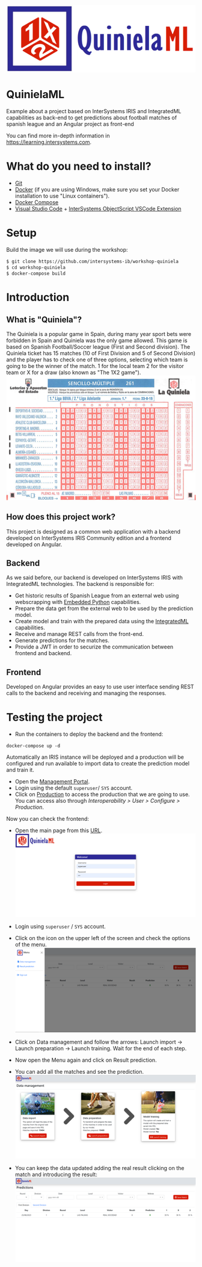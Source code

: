 ![image](https://github.com/intersystems-ib/workshop-quiniela/blob/main/assets/logo.png)
# QuinielaML
Example about a project based on InterSystems IRIS and IntegratedML capabilities as back-end to get predictions about football matches of spanish league and an Angular project as front-end

You can find more in-depth information in https://learning.intersystems.com.


# What do you need to install? 
* [Git](https://git-scm.com/downloads) 
* [Docker](https://www.docker.com/products/docker-desktop) (if you are using Windows, make sure you set your Docker installation to use "Linux containers").
* [Docker Compose](https://docs.docker.com/compose/install/)
* [Visual Studio Code](https://code.visualstudio.com/download) + [InterSystems ObjectScript VSCode Extension](https://marketplace.visualstudio.com/items?itemName=daimor.vscode-objectscript)

# Setup
Build the image we will use during the workshop:

```console
$ git clone https://github.com/intersystems-ib/workshop-quiniela
$ cd workshop-quiniela
$ docker-compose build
```

# Introduction

## What is "Quiniela"?

The Quiniela is a popular game in Spain, during many year sport bets were forbidden in Spain and Quiniela was the only game allowed. This game is based on Spanish Football/Soccer league (First and Second division). The Quiniela ticket has 15 matches (10 of First Division and 5 of Second Division) and the player has to check one of three options, selecting which team is going to be the winner of the match. 1 for the local team 2 for the visitor team or X for a draw (also known as "The 1X2 game").
![image](https://github.com/intersystems-ib/workshop-quiniela/blob/main/assets/quiniela.jpg)


## How does this project work?

This project is designed as a common web application with a backend developed on InterSystems IRIS Community edition and a frontend developed on Angular.

## Backend

As we said before, our backend is developed on InterSystems IRIS with IntegratedML technologies. The backend is responsible for:
* Get historic results of Spanish League from an external web using webscrapping with [Embedded Python](https://docs.intersystems.com/irislatest/csp/docbook/DocBook.UI.Page.cls?KEY=AFL_epython) capabilities.
* Prepare the data get from the external web to be used by the prediction model.
* Create model and train with the prepared data using the [IntegratedML](https://docs.intersystems.com/iris20232/csp/docbook/Doc.View.cls?KEY=GIML_Intro) capabilities.
* Receive and manage REST calls from the front-end.
* Generate predictions for the matches.
* Provide a JWT in order to securize the communication between frontend and backend.

## Frontend

Developed on Angular provides an easy to use user interface sending REST calls to the backend and receiving and managing the responses.

# Testing the project 
* Run the containers to deploy the backend and the frontend:
```
docker-compose up -d
```
Automatically an IRIS instance will be deployed and a production will be configured and run available to import data to create the prediction model and train it.

* Open the [Management Portal](http://localhost:52774/csp/sys/%25CSP.Portal.Home.zen?$NAMESPACE=QUINIELA).
* Login using the default `superuser`/ `SYS` account.
* Click on [Production](http://localhost:52774/csp/QUINIELA/EnsPortal.ProductionConfig.zen) to access the production that we are going to use. You can access also through *Interoperability > User > Configure > Production*.

Now you can check the frontend:
* Open the main page from this [URL](http://localhost:4200).
  ![image](https://github.com/intersystems-ib/workshop-quiniela/blob/main/assets/login.PNG)

* Login using `superuser` / `SYS` account.
* Click on the icon on the upper left of the screen and check the options of the menu.
  ![image](https://github.com/intersystems-ib/workshop-quiniela/blob/main/assets/menu.PNG)

* Click on Data management and follow the arrows: Launch import -> Launch preparation -> Launch training. Wait for the end of each step.
* Now open the Menu again and click on Result prediction.
* You can add all the matches and see the prediction.
![image](https://github.com/intersystems-ib/workshop-quiniela/blob/main/assets/import.PNG)
* You can keep the data updated adding the real result clicking on the match and introducing the result:
![image](https://github.com/intersystems-ib/workshop-quiniela/blob/main/assets/predict.PNG)


